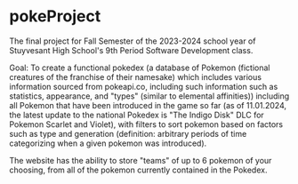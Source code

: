 # pokeProject
The final project for Fall Semester of the 2023-2024 school year of Stuyvesant High School's 9th Period Software Development class.

Goal: To create a functional pokedex (a database of Pokemon (fictional creatures of the franchise of their namesake) which includes various information sourced from pokeapi.co, including such information such as statistics, appearance, and "types" (similar to elemental affinities)) including all Pokemon that have been introduced in the game so far (as of 11.01.2024, the latest update to the national Pokedex is "The Indigo Disk" DLC for Pokemon Scarlet and Violet), with filters to sort pokemon based on factors such as type and generation (definition: arbitrary periods of time categorizing when a given pokemon was introduced). 

The website has the ability to store "teams" of up to 6 pokemon of your choosing, from all of the pokemon currently contained in the Pokedex. 
